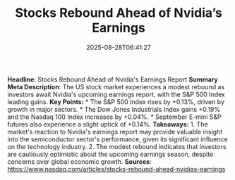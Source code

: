 ﻿---
title: "Stocks Rebound Ahead of Nvidia’s Earnings"
date: "2025-08-28T06:41:27"
category: "Markets"
summary: ""
slug: "stocks rebound ahead of nvidias earnings"
source_urls:
  - "https://www.nasdaq.com/articles/stocks-rebound-ahead-nvidias-earnings"
seo:
  title: "Stocks Rebound Ahead of Nvidia’s Earnings | Hash n Hedge"
  description: ""
  keywords: ["news", "markets", "brief"]
---
**Headline**: Stocks Rebound Ahead of Nvidia's Earnings Report  **Summary Meta Description**: The US stock market experiences a modest rebound as investors await Nvidia's upcoming earnings report, with the S&P 500 Index leading gains.  **Key Points:**  * The S&P 500 Index rises by +0.13%, driven by growth in major sectors. * The Dow Jones Industrials Index gains +0.19% and the Nasdaq 100 Index increases by +0.04%. * September E-mini S&P futures also experience a slight uptick of +0.14%.  **Takeaways:**  1. The market's reaction to Nvidia's earnings report may provide valuable insight into the semiconductor sector's performance, given its significant influence on the technology industry. 2. The modest rebound indicates that investors are cautiously optimistic about the upcoming earnings season, despite concerns over global economic growth.  **Sources**:  https://www.nasdaq.com/articles/stocks-rebound-ahead-nvidias-earnings 
